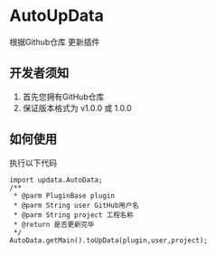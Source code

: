 # AutoUpData
根据Github仓库 更新插件
## 开发者须知
1. 首先您拥有GitHub仓库
2. 保证版本格式为 v1.0.0 或 1.0.0
## 如何使用
执行以下代码
```
import updata.AutoData;
/**
 * @parm PluginBase plugin
 * @parm String user GitHub用户名
 * @parm String project 工程名称
 * @return 是否更新完毕 
 */
AutoData.getMain().toUpData(plugin,user,project);
```
